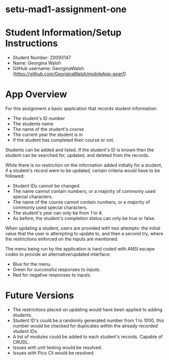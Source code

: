 # setu-mad1-assignment-one

# Student Information/Setup Instructions

* Student Number: 20093147
* Name: Georgina Walsh
* GitHub username: GeorginaWalsh (https://github.com/GeorginaWalsh/mobileApp-asgn1)


# App Overview

For this assignment a basic application that records student information:
* The student's ID number
* The students name
* The name of the student's course
* The current year the student is in
* If the student has completed their course or not.

Students can be added and listed. 
If the student's ID is known then the student can be searched for, updated, 
and deleted from the records.


While there is no restriction on the information added initially for a student, 
if a student's record were to be updated, certain criteria would have to be followed:
* Student IDs cannot be changed.
* The name cannot contain numbers, or a majority of commonly used special characters.
* The name of the course cannot contain numbers, or a majority of commonly used special characters.
* The student's year can only be from 1 to 4.
* As before, the student's completion status can only be true or false.

When updating a student, users are provided with two attempts: the initial value that the user is attempting
to update to, and then a second try, where the restrictions enforced on the inputs are mentioned.



The menu being run by the application is hard coded with ANSI escape codes to provide an alternative/updated interface:
* Blue for the menu.
* Green for successful responses to inputs.
* Red for negative responses to inputs.


# Future Versions

* The restrictions placed on updating would have been applied to adding students.
* Student ID's could be a randomly generated number from 1 to 1000, this number would be 
checked for duplicates within the already recorded student IDs.
* A list of modules could be added to each student's records. Capable of CRUDL.
* Issues with unit testing would be resolved.
* Issues with Pico Cli would be resolved.

